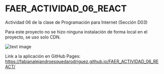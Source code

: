 # FAER_ACTIVIDAD_06_REACT
Actividad 06 de la clase de Programación para Internet (Sección D03)

Para este proyecto no se hizo ninguna instalación de forma local en el proyecto, se uso solo CDN.

![text image](https://blog.wildix.com/wp-content/uploads/2020/06/react-logo.jpg)

Link a la aplicación en GitHub Pages: https://fabianalejandroesquedarodriguez.github.io/FAER_ACTIVIDAD_06_REACT/

